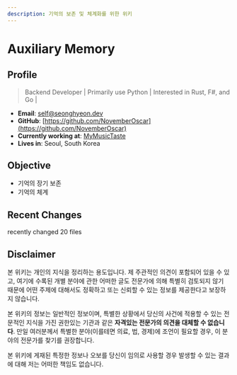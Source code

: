 ```yaml
---
description: 기억의 보존 및 체계화를 위한 위키
---
```


# Auxiliary Memory

## Profile

> Backend Developer \| Primarily use Python \| Interested in Rust, F\#, and Go \|

* **Email**: [self@seonghyeon.dev](mailto:self@seonghyeon.dev)
* **GitHub**: [https://github.com/NovemberOscar](https://github.com/NovemberOscar)
* **Currently working at**: [MyMusicTaste](https://github.com/MyMusicTaste)
* **Lives in**: Seoul, South Korea

## Objective

* 기억의 장기 보존
* 기억의 체계

## Recent Changes

recently changed 20 files



## Disclaimer

본 위키는 개인의 지식을 정리하는 용도입니다. 제 주관적인 의견이 포함되어 있을 수 있고, 여기에 수록된 개별 분야에 관한 어떠한 글도 전문가에 의해 특별히 검토되지 않기 때문에 어떤 주제에 대해서도 정확하고 또는 신뢰할 수 있는 정보를 제공한다고 보장하지 않습니다.

본 위키의 정보는 일반적인 정보이며, 특별한 상황에서 당신의 사건에 적용할 수 있는 전문적인 지식을 가진 권한있는 기관과 같은 **자격있는 전문가의 의견을 대체할 수 없습니다**.  만일 여러분께서 특별한 분야\(이를테면 의료, 법, 경제\)에 조언이 필요할 경우, 이 분야의 전문가를 찾기를 권장합니다.

본 위키에 게재된 특정한 정보나 오보를 당신이 임의로 사용할 경우 발생할 수 있는 결과에 대해 저는 어떠한 책임도 없습니다.

